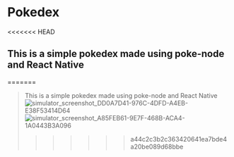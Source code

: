 # Pokedex
<<<<<<< HEAD
## This is a simple pokedex made using poke-node and React Native 
=======
> This is a simple pokedex made using poke-node and React Native 
![simulator_screenshot_DD0A7D41-976C-4DFD-A4EB-E38F53414D64](https://user-images.githubusercontent.com/43630417/147895488-66b9ae39-f66d-4724-a205-496ce77105c2.png)
![simulator_screenshot_A85FEB61-9E7F-468B-ACA4-1A0443B3A096](https://user-images.githubusercontent.com/43630417/147895503-ed3f69eb-a6c2-42ba-9902-0fd9299d2412.png)
>>>>>>> a44c2c3b2c363420641ea7bde4a20be089d68bbe
